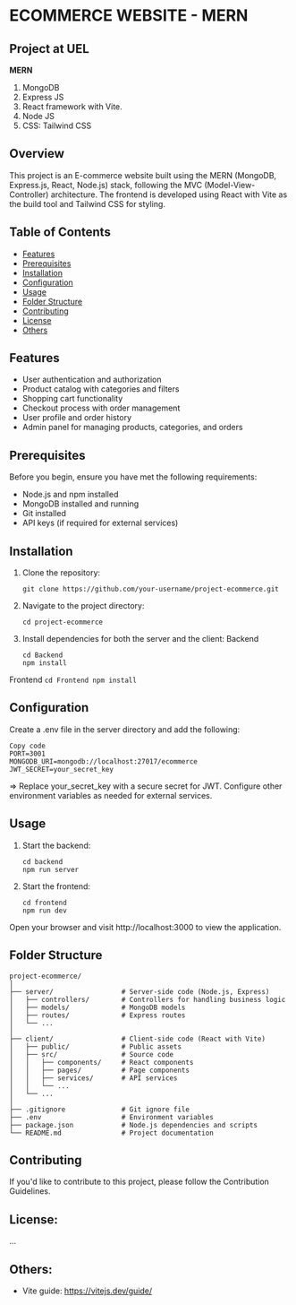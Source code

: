 # ECOMMERCE WEBSITE - MERN
## Project at UEL
**MERN**
1. MongoDB
2. Express JS
3. React framework with Vite.
4. Node JS
5. CSS: Tailwind CSS

## Overview

This project is an E-commerce website built using the MERN (MongoDB, Express.js, React, Node.js) stack, following the MVC (Model-View-Controller) architecture. The frontend is developed using React with Vite as the build tool and Tailwind CSS for styling.

## Table of Contents

- [Features](#features)
- [Prerequisites](#prerequisites)
- [Installation](#installation)
- [Configuration](#configuration)
- [Usage](#usage)
- [Folder Structure](#folder-structure)
- [Contributing](#contributing)
- [License](#license)
- [Others](#others)

## Features

- User authentication and authorization
- Product catalog with categories and filters
- Shopping cart functionality
- Checkout process with order management
- User profile and order history
- Admin panel for managing products, categories, and orders

## Prerequisites

Before you begin, ensure you have met the following requirements:

- Node.js and npm installed
- MongoDB installed and running
- Git installed
- API keys (if required for external services)

## Installation

1. Clone the repository:
    ```
    git clone https://github.com/your-username/project-ecommerce.git
    ```
2. Navigate to the project directory:
    ```
    cd project-ecommerce
    ```
3. Install dependencies for both the server and the client:
Backend
    ```
    cd Backend
    npm install
    ```
Frontend
    ```
    cd Frontend
    npm install
    ```
## Configuration
Create a .env file in the server directory and add the following:
```
Copy code
PORT=3001
MONGODB_URI=mongodb://localhost:27017/ecommerce
JWT_SECRET=your_secret_key
```
=> Replace your_secret_key with a secure secret for JWT.
Configure other environment variables as needed for external services.
## Usage
1. Start the backend:
    ```
    cd backend
    npm run server
    ```
2. Start the frontend:
    ```
    cd frontend
    npm run dev
    ```
Open your browser and visit http://localhost:3000 to view the application.
## Folder Structure
```
project-ecommerce/
│
├── server/                 # Server-side code (Node.js, Express)
│   ├── controllers/        # Controllers for handling business logic
│   ├── models/             # MongoDB models
│   ├── routes/             # Express routes
│   └── ...
│
├── client/                 # Client-side code (React with Vite)
│   ├── public/             # Public assets
│   ├── src/                # Source code
│   │   ├── components/     # React components
│   │   ├── pages/          # Page components
│   │   ├── services/       # API services
│   │   └── ...
│   └── ...
│
├── .gitignore              # Git ignore file
├── .env                    # Environment variables
├── package.json            # Node.js dependencies and scripts
└── README.md               # Project documentation
```
## Contributing
If you'd like to contribute to this project, please follow the Contribution Guidelines.
## License:
...
## Others:
- Vite guide: https://vitejs.dev/guide/

